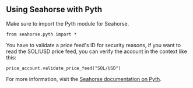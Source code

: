 ## Using Seahorse with Pyth

Make sure to import the Pyth module for Seahorse. 

`from seahorse.pyth import *` 

You have to validate a price feed's ID for security reasons, if you want to read the SOL/USD price feed, you can verify the account in the context like this:

`price_account.validate_price_feed("SOL/USD")`

For more information, visit the [Seahorse documentation on Pyth](https://seahorse-lang.org/docs/pyth).


